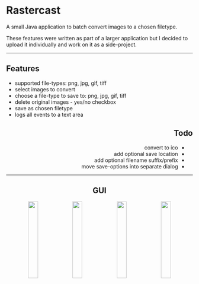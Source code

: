 <html>
<body>
  
  <div id="header">
    <h1>Rastercast</h1>
    <p>
    A small Java application to batch convert images to a chosen filetype.
    </p>
    <p>
    These features were written as part of a larger application but I decided to upload it individually and work on it as a side-project.
    </p>
  </div>
  
  <hr>
    
  <div id="features">
    <h2>Features</h2>
    <ul>
      <li>
        supported file-types: png, jpg, gif, tiff
      </li>
      <li>
        select images to convert
      </li>
      <li>
        choose a file-type to save to: png, jpg, gif, tiff
      </li>
      <li>
        delete original images - yes/no checkbox
      </li>
      <li>
        save as chosen filetype
      </li>
      <li>
        logs all events to a text area
      </li>
    </ul>
  </div>
  
  <div id="todo" align="right">
    <h2>Todo</h2>
    <ul dir="rtl">
      <li>
        convert to ico
      </li>
      <li>
        add optional save location
      </li>
      <li>
        add optional filename suffix/prefix
      </li>
      <li>
        move save-options into separate dialog
      </li>
    </ul>
  </div>
  
  <hr>
    
  <!--
    1 image per row = 90%
    2 image per row = 45%
    3 image per row = 30%
    4 image per row = 23%
  -->
  <div id="gui" align="center">
    <h2>GUI</h2>
    <img src="https://github.com/tigjaw/rastercast/blob/2bc43db316471c000f62705e8fcff8c39aac6741/screenshots/1-rastercast-main.png" width="23%"></img>
    <img src="https://github.com/tigjaw/rastercast/blob/2bc43db316471c000f62705e8fcff8c39aac6741/screenshots/2-rastercast-open.png" width="23%"></img>
    <img src="https://github.com/tigjaw/rastercast/blob/2bc43db316471c000f62705e8fcff8c39aac6741/screenshots/3-rastercast-opened.png" width="23%"></img>
    <img src="https://github.com/tigjaw/rastercast/blob/2bc43db316471c000f62705e8fcff8c39aac6741/screenshots/4-rastercast-saved.png" width="23%"></img>
  </div>

</body>
</html>
